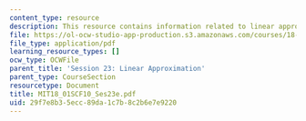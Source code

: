 ```yaml
---
content_type: resource
description: This resource contains information related to linear approximation.
file: https://ol-ocw-studio-app-production.s3.amazonaws.com/courses/18-01sc-single-variable-calculus-fall-2010/29f7e8b35ecc89da1c7b8c2b6e7e9220_MIT18_01SCF10_Ses23e.pdf
file_type: application/pdf
learning_resource_types: []
ocw_type: OCWFile
parent_title: 'Session 23: Linear Approximation'
parent_type: CourseSection
resourcetype: Document
title: MIT18_01SCF10_Ses23e.pdf
uid: 29f7e8b3-5ecc-89da-1c7b-8c2b6e7e9220
---
```

